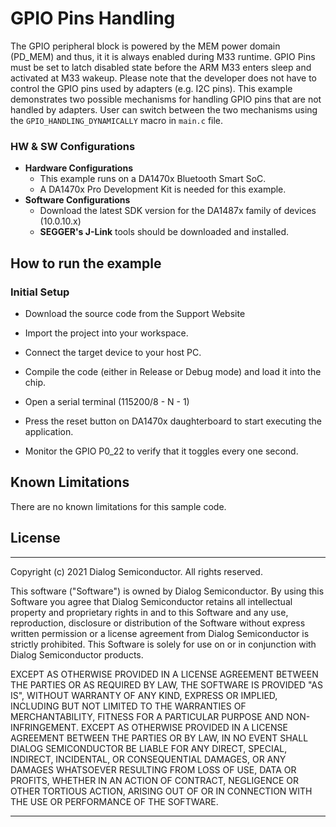 # GPIO Pins Handling

The GPIO peripheral block is powered by the MEM power domain (PD_MEM) and thus, it it is always enabled during M33 runtime.
GPIO Pins must be set to latch disabled state before the ARM M33 enters sleep and activated at M33 wakeup. 
Please note that the developer does not have to control the GPIO pins used by adapters (e.g. I2C pins). 
This example demonstrates two possible mechanisms for handling GPIO pins that are not handled by adapters. 
User can switch between the two mechanisms using the `GPIO_HANDLING_DYNAMICALLY` macro in `main.c` file. 

### HW & SW Configurations

- **Hardware Configurations**
    - This example runs on a DA1470x Bluetooth Smart SoC.
    - A DA1470x Pro Development Kit is needed for this example.
- **Software Configurations**
    - Download the latest SDK version for the DA1487x family of devices (10.0.10.x)
    - **SEGGER's J-Link** tools should be downloaded and installed.


## How to run the example

### Initial Setup

- Download the source code from the Support Website
- Import the project into your workspace.
- Connect the target device to your host PC.
- Compile the code (either in Release or Debug mode) and load it into the chip.
- Open a serial terminal (115200/8 - N - 1)
- Press the reset button on DA1470x daughterboard to start executing the application.

- Monitor the GPIO P0_22 to verify that it toggles every one second. 

## Known Limitations

There are no known limitations for this sample code.

## License
**************************************************************************************

 Copyright (c) 2021 Dialog Semiconductor. All rights reserved.

 This software ("Software") is owned by Dialog Semiconductor. By using this Software
 you agree that Dialog Semiconductor retains all intellectual property and proprietary
 rights in and to this Software and any use, reproduction, disclosure or distribution
 of the Software without express written permission or a license agreement from Dialog
 Semiconductor is strictly prohibited. This Software is solely for use on or in
 conjunction with Dialog Semiconductor products.

 EXCEPT AS OTHERWISE PROVIDED IN A LICENSE AGREEMENT BETWEEN THE PARTIES OR AS
 REQUIRED BY LAW, THE SOFTWARE IS PROVIDED "AS IS", WITHOUT WARRANTY OF ANY KIND,
 EXPRESS OR IMPLIED, INCLUDING BUT NOT LIMITED TO THE WARRANTIES OF MERCHANTABILITY,
 FITNESS FOR A PARTICULAR PURPOSE AND NON-INFRINGEMENT. EXCEPT AS OTHERWISE PROVIDED
 IN A LICENSE AGREEMENT BETWEEN THE PARTIES OR BY LAW, IN NO EVENT SHALL DIALOG
 SEMICONDUCTOR BE LIABLE FOR ANY DIRECT, SPECIAL, INDIRECT, INCIDENTAL, OR
 CONSEQUENTIAL DAMAGES, OR ANY DAMAGES WHATSOEVER RESULTING FROM LOSS OF USE, DATA OR
 PROFITS, WHETHER IN AN ACTION OF CONTRACT, NEGLIGENCE OR OTHER TORTIOUS ACTION,
 ARISING OUT OF OR IN CONNECTION WITH THE USE OR PERFORMANCE OF THE SOFTWARE.

**************************************************************************************